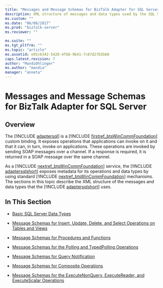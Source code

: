 ```yaml
---
title: "Messages and Message Schemas for BizTalk Adapter for SQL Server | Microsoft Docs"
description: XML structure of messages and data types used by the SQL Server adapter for BizTalk Server
ms.custom: ""
ms.date: "06/08/2017"
ms.prod: "biztalk-server"
ms.reviewer: ""

ms.suite: ""
ms.tgt_pltfrm: ""
ms.topic: "article"
ms.assetid: e95c6342-5420-4fb8-9b41-7c87d27b5b68
caps.latest.revision: 7
author: "MandiOhlinger"
ms.author: "mandia"
manager: "anneta"
---
```

# Messages and Message Schemas for BizTalk Adapter for SQL Server

## Overview
The [!INCLUDE [adaptersql](../../includes/adaptersql-md.md)] is a [!INCLUDE [firstref_btsWinCommFoundation](../../includes/firstref-btswincommfoundation-md.md)] custom binding. It exposes operations that applications can invoke on it and that it can, in turn, invoke on applications. These operations are invoked by sending SOAP messages over a channel. If a response is required, it is returned in a SOAP message over the same channel.  
  
 As a [!INCLUDE [nextref_btsWinCommFoundation](../../includes/nextref-btswincommfoundation-md.md)] service, the [!INCLUDE [adaptersqlshort](../../includes/adaptersqlshort-md.md)] exposes metadata for its operations and data types by using standard [!INCLUDE [nextref_btsWinCommFoundation](../../includes/nextref-btswincommfoundation-md.md)] mechanisms. The sections in this topic describe the XML structure of the messages and data types that the [!INCLUDE [adaptersqlshort](../../includes/adaptersqlshort-md.md)] uses.  
  
## In This Section  
  
-   [Basic SQL Server Data Types](../../adapters-and-accelerators/adapter-sql/basic-sql-server-data-types.md)  
  
-   [Message Schemas for Insert, Update, Delete, and Select Operations on Tables and Views](../../adapters-and-accelerators/adapter-sql/message-schemas-for-insert-update-delete-and-select-on-tables-and-views.md)  
  
-   [Message Schemas for Procedures and Functions](../../adapters-and-accelerators/adapter-sql/message-schemas-for-procedures-and-functions.md)  
  
-   [Message Schemas for the Polling and TypedPolling Operations](../../adapters-and-accelerators/adapter-sql/message-schemas-for-the-polling-and-typedpolling-operations.md)  
  
-   [Message Schemas for Query Notification](../../adapters-and-accelerators/adapter-sql/message-schemas-for-query-notification.md)  
  
-   [Message Schemas for Composite Operations](../../adapters-and-accelerators/adapter-sql/message-schemas-for-composite-operations.md)  
  
-   [Message Schemas for the ExecuteNonQuery, ExecuteReader, and ExecuteScalar Operations](../../adapters-and-accelerators/adapter-sql/executenonquery-executereader-and-executescalar-message-schemas-in-sql.md)  
  
